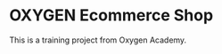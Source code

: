 # OXYGEN Ecommerce Shop
This is a training project from Oxygen Academy.                                                     
  
  
 
 
